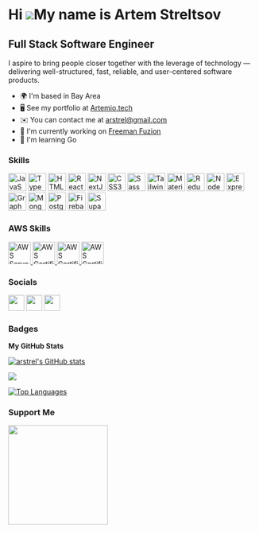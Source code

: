Hi ![](https://user-images.githubusercontent.com/18350557/176309783-0785949b-9127-417c-8b55-ab5a4333674e.gif)My name is Artem Streltsov
=======================================================================================================================================

Full Stack Software Engineer
----------------------------

I aspire to bring people closer together with the leverage of technology — delivering well-structured, fast, reliable, and user-centered software products.

*   🌍  I'm based in Bay Area
*   🖥️  See my portfolio at [Artemio.tech](http://artemio.tech)
*   ✉️  You can contact me at [arstrel@gmail.com](mailto:arstrel@gmail.com)
*   🚀  I'm currently working on [Freeman Fuzion](https://www.freeman.com/about/press/enhancements-to-the-fuzion-by-freeman-ecosystem-help-customers-and-partners-thrive/)
*   🧠  I'm learning Go
### Skills


<p align="left">
<a href="https://developer.mozilla.org/en-US/docs/Web/JavaScript" target="_blank" rel="noreferrer"><img src="https://raw.githubusercontent.com/danielcranney/readme-generator/main/public/icons/skills/javascript-colored.svg" width="36" height="36" alt="JavaScript" /></a>
<a href="https://www.typescriptlang.org/" target="_blank" rel="noreferrer"><img src="https://raw.githubusercontent.com/danielcranney/readme-generator/main/public/icons/skills/typescript-colored.svg" width="36" height="36" alt="TypeScript" /></a>
<a href="https://developer.mozilla.org/en-US/docs/Glossary/HTML5" target="_blank" rel="noreferrer"><img src="https://raw.githubusercontent.com/danielcranney/readme-generator/main/public/icons/skills/html5-colored.svg" width="36" height="36" alt="HTML5" /></a>
<a href="https://reactjs.org/" target="_blank" rel="noreferrer"><img src="https://raw.githubusercontent.com/danielcranney/readme-generator/main/public/icons/skills/react-colored.svg" width="36" height="36" alt="React" /></a>
<a href="https://nextjs.org/docs" target="_blank" rel="noreferrer"><img src="https://raw.githubusercontent.com/danielcranney/readme-generator/main/public/icons/skills/nextjs-colored.svg" width="36" height="36" alt="NextJs" /></a>
<a href="https://www.w3.org/TR/CSS/#css" target="_blank" rel="noreferrer"><img src="https://raw.githubusercontent.com/danielcranney/readme-generator/main/public/icons/skills/css3-colored.svg" width="36" height="36" alt="CSS3" /></a>
<a href="https://sass-lang.com/" target="_blank" rel="noreferrer"><img src="https://raw.githubusercontent.com/danielcranney/readme-generator/main/public/icons/skills/sass-colored.svg" width="36" height="36" alt="Sass" /></a>
<a href="https://tailwindcss.com/" target="_blank" rel="noreferrer"><img src="https://raw.githubusercontent.com/danielcranney/readme-generator/main/public/icons/skills/tailwindcss-colored.svg" width="36" height="36" alt="TailwindCSS" /></a>
<a href="https://mui.com/" target="_blank" rel="noreferrer"><img src="https://raw.githubusercontent.com/danielcranney/readme-generator/main/public/icons/skills/materialui-colored.svg" width="36" height="36" alt="Material UI" /></a>
<a href="https://redux.js.org/" target="_blank" rel="noreferrer"><img src="https://raw.githubusercontent.com/danielcranney/readme-generator/main/public/icons/skills/redux-colored.svg" width="36" height="36" alt="Redux" /></a>
<a href="https://nodejs.org/en/" target="_blank" rel="noreferrer"><img src="https://raw.githubusercontent.com/danielcranney/readme-generator/main/public/icons/skills/nodejs-colored.svg" width="36" height="36" alt="NodeJS" /></a>
<a href="https://expressjs.com/" target="_blank" rel="noreferrer"><img src="https://raw.githubusercontent.com/danielcranney/readme-generator/main/public/icons/skills/express-colored.svg" width="36" height="36" alt="Express" /></a>
<a href="https://graphql.org/" target="_blank" rel="noreferrer"><img src="https://raw.githubusercontent.com/danielcranney/readme-generator/main/public/icons/skills/graphql-colored.svg" width="36" height="36" alt="GraphQL" /></a>
<a href="https://www.mongodb.com/" target="_blank" rel="noreferrer"><img src="https://raw.githubusercontent.com/danielcranney/readme-generator/main/public/icons/skills/mongodb-colored.svg" width="36" height="36" alt="MongoDB" /></a>
<a href="https://www.postgresql.org/" target="_blank" rel="noreferrer"><img src="https://raw.githubusercontent.com/danielcranney/readme-generator/main/public/icons/skills/postgresql-colored.svg" width="36" height="36" alt="PostgreSQL" /></a>
<a href="https://firebase.google.com/" target="_blank" rel="noreferrer"><img src="https://raw.githubusercontent.com/danielcranney/readme-generator/main/public/icons/skills/firebase-colored.svg" width="36" height="36" alt="Firebase" /></a>
<a href="https://supabase.io/" target="_blank" rel="noreferrer"><img src="https://raw.githubusercontent.com/danielcranney/readme-generator/main/public/icons/skills/supabase-colored.svg" width="36" height="36" alt="Supabase" /></a>
</p>
                    
### AWS Skills

<a
          href="https://www.credly.com/badges/26480d88-e5c6-430b-a880-af5289fa29a9/public_url"
          target="_blank"
          rel="noopener noreferrer"
        >
          <img
            src="https://images.credly.com/size/110x110/images/e07c6cc4-b737-4d7e-8ce8-66b6b7a60367/image.png"
            alt="AWS Serverless"
            width="45"
            height="45"
          />
        </a>
          <a
          href="https://www.credly.com/badges/26480d88-e5c6-430b-a880-af5289fa29a9/public_url"
          target="_blank"
          rel="noopener noreferrer"
        >
          <img
            src="https://images.credly.com/size/110x110/images/0e284c3f-5164-4b21-8660-0d84737941bc/image.png"
            alt="AWS Certified Solutions Architect – Associate"
            width="45"
            height="45"
          />
        </a>
        <a
          href="https://www.credly.com/badges/0ba8668f-5377-4fc0-b28e-b8bace69e9ee/public_url"
          target="_blank"
          rel="noopener noreferrer"
        >
          <img
            src="https://images.credly.com/size/110x110/images/b9feab85-1a43-4f6c-99a5-631b88d5461b/image.png"
            alt="AWS Certified Developer – Associate"
            width="45"
            height="45"
          />
        </a>
        <a
          href="https://www.credly.com/badges/8e8b6a0d-2e2b-4513-9567-e74b258d22d2/public_url"
          target="_blank"
          rel="noopener noreferrer"
        >
          <img
            src="https://images.credly.com/size/110x110/images/00634f82-b07f-4bbd-a6bb-53de397fc3a6/image.png"
            alt="AWS Certified Cloud Practitioner"
            width="45"
            height="45"
          />
        </a>

### Socials

<p align="left"> <a href="https://www.github.com/arstrel" target="_blank" rel="noreferrer"><img src="https://raw.githubusercontent.com/danielcranney/readme-generator/main/public/icons/socials/github.svg" width="32" height="32" /></a> <a href="https://www.linkedin.com/in/arstrel/" target="_blank" rel="noreferrer"><img src="https://raw.githubusercontent.com/danielcranney/readme-generator/main/public/icons/socials/linkedin.svg" width="32" height="32" /></a> <a href="http://www.medium.com/@arstrel" target="_blank" rel="noreferrer"><img src="https://raw.githubusercontent.com/danielcranney/readme-generator/main/public/icons/socials/medium.svg" width="32" height="32" /></a>

</p>

### Badges

<b>My GitHub Stats</b>

<a href="http://www.github.com/arstrel"><img src="https://github-readme-stats.vercel.app/api?username=arstrel&show_icons=true&hide=issues,contribs&count_private=true&title_color=0891b2&text_color=ffffff&icon_color=0891b2&bg_color=1c1917&hide_border=true&show_icons=true" alt="arstrel's GitHub stats" /></a>

<a href="http://www.github.com/arstrel"><img src="https://github-readme-streak-stats.herokuapp.com/?user=arstrel&stroke=ffffff&background=1c1917&ring=0891b2&fire=0891b2&currStreakNum=ffffff&currStreakLabel=0891b2&sideNums=ffffff&sideLabels=ffffff&dates=ffffff&hide_border=true" /></a>

<a href="https://github.com/arstrel" align="left"><img src="https://github-readme-stats.vercel.app/api/top-langs/?username=arstrel&langs_count=10&title_color=0891b2&text_color=ffffff&icon_color=0891b2&bg_color=1c1917&hide_border=true&locale=en&custom_title=Top%20%Languages" alt="Top Languages" /></a>

### Support Me

<a href="https://www.buymeacoffee.com/arstrel"><img src="https://cdn.buymeacoffee.com/buttons/v2/default-yellow.png" width="200" /></a>
